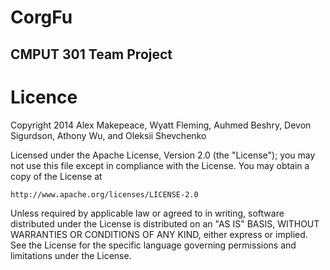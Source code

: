 CorgFu
======

CMPUT 301 Team Project
----------------------

Licence
=======

Copyright 2014 Alex Makepeace, Wyatt Fleming, Auhmed Beshry, Devon Sigurdson,
	       Athony Wu, and Oleksii Shevchenko

Licensed under the Apache License, Version 2.0 (the "License");
you may not use this file except in compliance with the License.
You may obtain a copy of the License at

    http://www.apache.org/licenses/LICENSE-2.0

Unless required by applicable law or agreed to in writing, software
distributed under the License is distributed on an "AS IS" BASIS,
WITHOUT WARRANTIES OR CONDITIONS OF ANY KIND, either express or implied.
See the License for the specific language governing permissions and
limitations under the License.